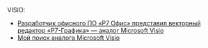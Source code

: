 VISIO:  
- [Разработчик офисного ПО «Р7 Офис» представил векторный редактор «Р7-Графика» — аналог Microsoft Visio](https://habr.com/ru/news/761936/)
- [Мой поиск аналога Microsoft Visio](https://habr.com/ru/articles/731028/)
  

